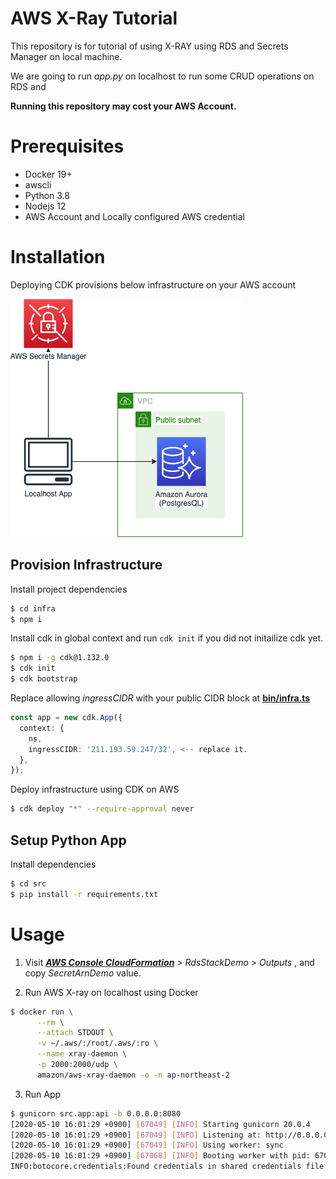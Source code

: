 # AWS X-Ray Tutorial

This repository is for tutorial of using X-RAY using RDS and Secrets Manager on local machine.

We are going to run *app.py* on localhost to run some CRUD operations on RDS and 

**Running this repository may cost your AWS Account.**

# Prerequisites

- Docker 19+
- awscli
- Python 3.8
- Nodejs 12
- AWS Account and Locally configured AWS credential

# Installation

Deploying CDK provisions below infrastructure on your AWS account

<img src="assets/xray.png" />

## Provision Infrastructure

Install project dependencies

```bash
$ cd infra
$ npm i
```

Install cdk in global context and run `cdk init` if you did not initailize cdk yet.

```bash
$ npm i -g cdk@1.132.0
$ cdk init
$ cdk bootstrap
```

Replace allowing *ingressCIDR* with your public CIDR block at [**bin/infra.ts**](bin/infra.ts)

```typescript
const app = new cdk.App({
  context: {
    ns,
    ingressCIDR: '211.193.59.247/32', <-- replace it.
  },
});
```

Deploy infrastructure using CDK on AWS

```bash
$ cdk deploy "*" --require-approval never
```

## Setup Python App

Install dependencies

```bash
$ cd src
$ pip install -r requirements.txt
```

# Usage

1. Visit *[**AWS Console CloudFormation**](https://console.aws.amazon.com/cloudformation/home) > RdsStackDemo > Outputs*
, and copy *SecretArnDemo* value.

2. Run AWS X-ray on localhost using Docker

```bash
$ docker run \
      --rm \
      --attach STDOUT \
      -v ~/.aws/:/root/.aws/:ro \
      --name xray-daemon \
      -p 2000:2000/udp \
      amazon/aws-xray-daemon -o -n ap-northeast-2
```

3. Run App

```bash
$ gunicorn src.app:api -b 0.0.0.0:8080
[2020-05-10 16:01:29 +0900] [67049] [INFO] Starting gunicorn 20.0.4
[2020-05-10 16:01:29 +0900] [67049] [INFO] Listening at: http://0.0.0.0:8080 (67049)
[2020-05-10 16:01:29 +0900] [67049] [INFO] Using worker: sync
[2020-05-10 16:01:29 +0900] [67068] [INFO] Booting worker with pid: 67068
INFO:botocore.credentials:Found credentials in shared credentials file: ~/.aws/credentials
```